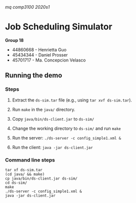 
*mq comp3100 2020s1*

# Job Scheduling Simulator

**Group 18**

* 44860668 - Henrietta Guo
* 45434344 - Daniel Prosser
* 45701717 - Ma. Concepcion Velasco

## Running the demo

### Steps

1. Extract the `ds-sim.tar` file (e.g., using `tar xvf ds-sim.tar`).

2. Run `make` in the `java/` directory.

3. Copy `java/bin/ds-client.jar` to `ds-sim/`

4. Change the working directory to `ds-sim/` and run `make`

5. Run the server: `./ds-server -c config_simple1.xml &`

6. Run the client: `java -jar ds-client.jar`

### Command line steps

```shell
tar xf ds-sim.tar
(cd java/ && make)
cp java/bin/ds-client.jar ds-sim/
cd ds-sim/
make
./ds-server -c config_simple1.xml &
java -jar ds-client.jar
```
